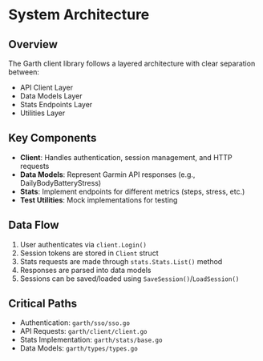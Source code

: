 # System Architecture

## Overview
The Garth client library follows a layered architecture with clear separation between:
- API Client Layer
- Data Models Layer
- Stats Endpoints Layer
- Utilities Layer

## Key Components
- **Client**: Handles authentication, session management, and HTTP requests
- **Data Models**: Represent Garmin API responses (e.g., DailyBodyBatteryStress)
- **Stats**: Implement endpoints for different metrics (steps, stress, etc.)
- **Test Utilities**: Mock implementations for testing

## Data Flow
1. User authenticates via `client.Login()`
2. Session tokens are stored in `Client` struct
3. Stats requests are made through `stats.Stats.List()` method
4. Responses are parsed into data models
5. Sessions can be saved/loaded using `SaveSession()`/`LoadSession()`

## Critical Paths
- Authentication: `garth/sso/sso.go`
- API Requests: `garth/client/client.go`
- Stats Implementation: `garth/stats/base.go`
- Data Models: `garth/types/types.go`